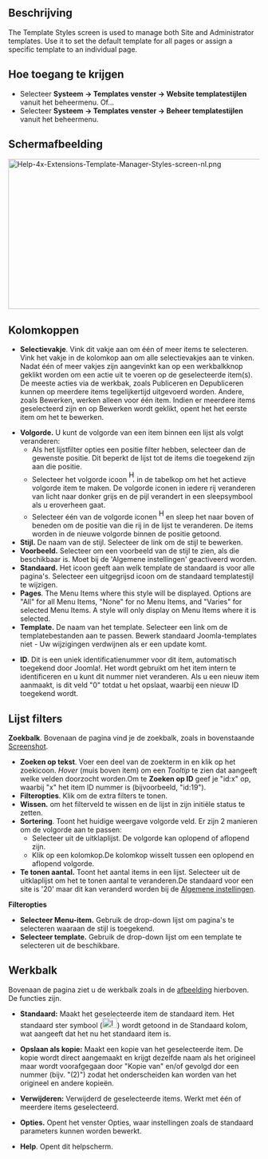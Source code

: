 <!-- Filename: Help4.x:Templates:_Styles / Display title: Templates: Stijlen -->

## Beschrijving

The Template Styles screen is used to manage both Site and Administrator
templates. Use it to set the default template for all pages or assign a
specific template to an individual page.

## Hoe toegang te krijgen

- Selecteer **Systeem **→** Templates venster **→** Website
  templatestijlen** vanuit het beheermenu. Of...
- Selecteer **Systeem **→** Templates venster **→** Beheer
  templatestijlen** vanuit het beheermenu.

## Schermafbeelding

<img
src="https://docs.joomla.org/images/thumb/2/29/Help-4x-Extensions-Template-Manager-Styles-screen-nl.png/800px-Help-4x-Extensions-Template-Manager-Styles-screen-nl.png.jpeg"
decoding="async"
srcset="https://docs.joomla.org/images/2/29/Help-4x-Extensions-Template-Manager-Styles-screen-nl.png 1.5x"
data-file-width="1139" data-file-height="429" width="800" height="301"
alt="Help-4x-Extensions-Template-Manager-Styles-screen-nl.png" />

## Kolomkoppen

- **Selectievakje**. Vink dit vakje aan om één of meer items te
  selecteren. Vink het vakje in de kolomkop aan om alle selectievakjes
  aan te vinken. Nadat één of meer vakjes zijn aangevinkt kan op een
  werkbalkknop geklikt worden om een actie uit te voeren op de
  geselecteerde item(s). De meeste acties via de werkbak, zoals
  Publiceren en Depubliceren kunnen op meerdere items tegelijkertijd
  uitgevoerd worden. Andere, zoals Bewerken, werken alleen voor één
  item. Indien er meerdere items geselecteerd zijn en op Bewerken wordt
  geklikt, opent het het eerste item om het te bewerken.

<!-- -->

- **Volgorde.** U kunt de volgorde van een item binnen een lijst als
  volgt veranderen:
  - Als het lijstfilter opties een positie filter hebben, selecteer dan
    de gewenste positie. Dit beperkt de lijst tot de items die toegekend
    zijn aan die positie.
  - Selecteer het volgorde icoon <img
    src="https://docs.joomla.org/images/e/ee/Help30-Ordering-colheader-icon.png"
    decoding="async" data-file-width="12" data-file-height="23" width="12"
    height="23" alt="Help30-Ordering-colheader-icon.png" /> in de
    tabelkop om het het actieve volgorde item te maken. De volgorde
    iconen in iedere rij veranderen van licht naar donker grijs en de
    pijl verandert in een sleepsymbool als u eroverheen gaat.
  - Selecteer één van de volgorde iconen <img
    src="https://docs.joomla.org/images/8/87/Help30-Ordering-colheader-grab-bar-icon.png"
    decoding="async" data-file-width="10" data-file-height="21" width="10"
    height="21" alt="Help30-Ordering-colheader-grab-bar-icon.png" /> en
    sleep het naar boven of beneden om de positie van die rij in de
    lijst te veranderen. De items worden in de nieuwe volgorde binnen de
    positie getoond.
- **Stijl.** De naam van de stijl. Selecteer de link om de stijl te
  bewerken.
- **Voorbeeld.** Selecteer om een voorbeeld van de stijl te zien, als
  die beschikbaar is. Moet bij de 'Algemene instellingen' geactiveerd
  worden.
- **Standaard.** Het icoon geeft aan welk template de standaard is voor
  alle pagina's. Selecteer een uitgegrijsd icoon om de standaard
  templatestijl te wijzigen.
- **Pages**. The Menu Items where this style will be displayed. Options
  are "All" for all Menu Items, "None" for no Menu Items, and "Varies"
  for selected Menu Items. A style will only display on Menu Items where
  it is selected.
- **Template.** De naam van het template. Selecteer een link om de
  templatebestanden aan te passen. Bewerk standaard Joomla-templates
  niet - Uw wijzigingen verdwijnen als er een update komt.

<!-- -->

- **ID**. Dit is een uniek identificatienummer voor dit item,
  automatisch toegekend door Joomla!. Het wordt gebruikt om het item
  intern te identificeren en u kunt dit nummer niet veranderen. Als u
  een nieuw item aanmaakt, is dit veld "0" totdat u het opslaat, waarbij
  een nieuw ID toegekend wordt.

## Lijst filters

**Zoekbalk**. Bovenaan de pagina vind je de zoekbalk, zoals in
bovenstaande [Screenshot](#screenshot).

- **Zoeken op tekst**. Voer een deel van de zoekterm in en klik op het
  zoekicoon. *Hover* (muis boven item) om een *Tooltip* te zien dat
  aangeeft welke velden doorzocht worden.Om te **Zoeken op ID** geef je
  "id:x" op, waarbij "x" het item ID nummer is (bijvoorbeeld, "id:19").
- **Filteropties**. Klik om de extra filters te tonen.
- **Wissen.** om het filterveld te wissen en de lijst in zijn initiële
  status te zetten.
- **Sortering**. Toont het huidige weergave volgorde veld. Er zijn 2
  manieren om de volgorde aan te passen:
  - Selecteer uit de uitklaplijst. De volgorde kan oplopend of aflopend
    zijn.
  - Klik op een kolomkop.De kolomkop wisselt tussen een oplopend en
    aflopend volgorde.
- **Te tonen aantal.** Toont het aantal items in een lijst. Selecteer
  uit de uitklaplijst om het te tonen aantal te veranderen.De standaard
  voor een site is '20' maar dit kan veranderd worden bij de [Algemene
  instellingen](https://docs.joomla.org/Help4.x:Site_Global_Configuration/nl#defaultlistlimit "Special:MyLanguage/Help4.x:Site Global Configuration/nl").

**Filteropties**

- **Selecteer Menu-item.** Gebruik de drop-down lijst om pagina's te
  selecteren waaraan de stijl is toegekend.
- **Selecteer template.** Gebruik de drop-down lijst om een template te
  selecteren uit de beschikbare.

## Werkbalk

Bovenaan de pagina ziet u de werkbalk zoals in de
[afbeelding](#Schermafbeelding) hierboven. De functies zijn.

- **Standaard:** Maakt het geselecteerde item de standaard item. Het
  standaard ster symbool
  (<img src="https://docs.joomla.org/images/7/7e/Icon-16-default.png"
  decoding="async" data-file-width="30" data-file-height="20" width="30"
  height="20" alt="Icon-16-default.png" />) wordt getoond in de
  Standaard kolom, wat aangeeft dat het nu het standaard item is.

<!-- -->

- **Opslaan als kopie:** Maakt een kopie van het geselecteerde item. De
  kopie wordt direct aangemaakt en krijgt dezelfde naam als het
  origineel maar wordt voorafgegaan door "Kopie van" en/of gevolgd dor
  een nummer (bijv. "(2)") zodat het onderscheiden kan worden van het
  origineel en andere kopieën.

<!-- -->

- **Verwijderen:** Verwijderd de geselecteerde items. Werkt met één of
  meerdere items geselecteerd.

<!-- -->

- **Opties.** Opent het venster Opties, waar instellingen zoals de
  standaard parameters kunnen worden bewerkt.

<!-- -->

- **Help**. Opent dit helpscherm.
